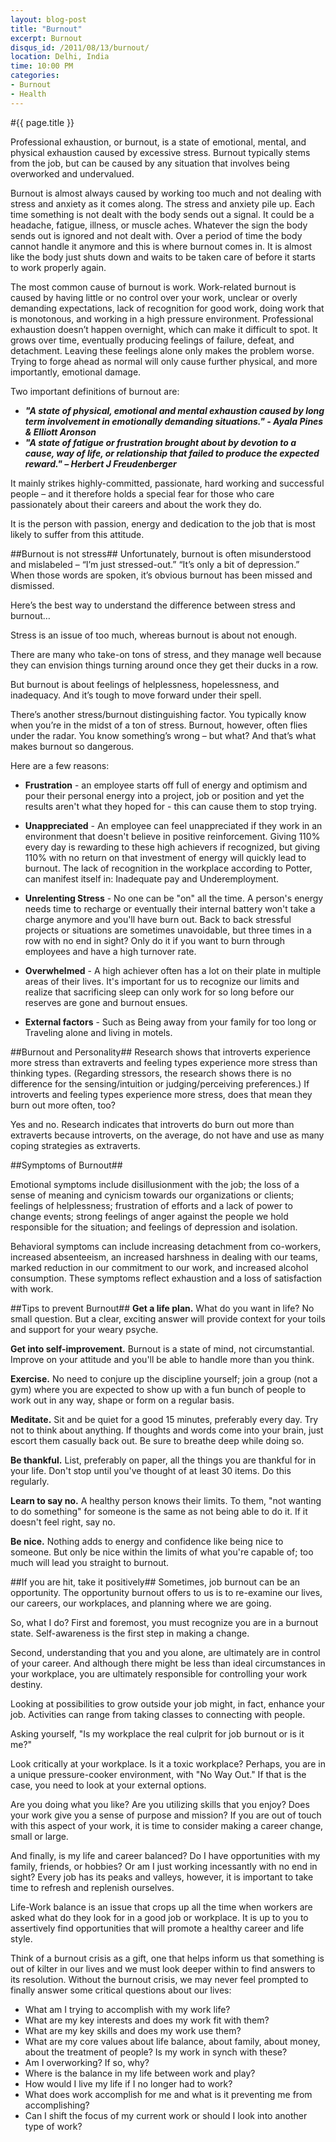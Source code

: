 ```yaml
---
layout: blog-post
title: "Burnout"
excerpt: Burnout
disqus_id: /2011/08/13/burnout/
location: Delhi, India
time: 10:00 PM
categories:
- Burnout
- Health
---
```


#{{ page.title }}


Professional exhaustion, or burnout, is a state of emotional, mental, and physical exhaustion caused by excessive stress. Burnout typically stems from the job, but can be caused by any situation that involves being overworked and undervalued.

Burnout is almost always caused by working too much and not dealing with stress and anxiety as it comes along. The stress and anxiety pile up. Each time something is not dealt with the body sends out a signal. It could be a headache, fatigue, illness, or muscle aches. Whatever the sign the body sends out is ignored and not dealt with. Over a period of time the body cannot handle it anymore and this is where burnout comes in. It is almost like the body just shuts down and waits to be taken care of before it starts to work properly again.

The most common cause of burnout is work. Work-related burnout is caused by having little or no control over your work, unclear or overly demanding expectations, lack of recognition for good work, doing work that is monotonous, and working in a high pressure environment. Professional exhaustion doesn’t happen overnight, which can make it difficult to spot.  It grows over time, eventually producing feelings of failure, defeat, and detachment. Leaving these feelings alone only makes the problem worse. Trying to forge ahead as normal will only cause further physical, and more importantly, emotional damage.

Two important definitions of burnout are:
* ***"A state of physical, emotional and mental exhaustion caused by long term involvement in emotionally demanding situations." - Ayala Pines & Elliott Aronson***
* ***"A state of fatigue or frustration brought about by devotion to a cause, way of life, or relationship that failed to produce the expected reward." – Herbert J Freudenberger***

It mainly strikes highly-committed, passionate, hard working and successful people – and it therefore holds a special fear for those who care passionately about their careers and about the work they do.

It is the person with passion, energy and dedication to the job that is most likely to suffer from this attitude.

##Burnout is not stress##
Unfortunately, burnout is often misunderstood and mislabeled – “I’m just stressed-out.” “It’s only a bit of depression.” When those words are spoken, it’s obvious burnout has been missed and dismissed.

Here’s the best way to understand the difference between stress and burnout…

Stress is an issue of too much, whereas burnout is about not enough.

There are many who take-on tons of stress, and they manage well because they can envision things turning around once they get their ducks in a row.

But burnout is about feelings of helplessness, hopelessness, and inadequacy. And it’s tough to move forward under their spell.

There’s another stress/burnout distinguishing factor. You typically know when you’re in the midst of a ton of stress. Burnout, however, often flies under the radar. You know something’s wrong – but what? And that’s what makes burnout so dangerous.

Here are a few reasons:

* **Frustration** - an employee starts off full of energy and optimism and pour their personal energy into a project, job or position and yet the results aren't what they hoped for - this can cause them to stop trying.

* **Unappreciated** - An employee can feel unappreciated if they work in an environment that doesn't believe in positive reinforcement.  Giving 110% every day is rewarding to these high achievers if recognized, but giving 110% with no return on that investment of energy will quickly lead to burnout. The lack of recognition in the workplace according to Potter, can manifest itself in: Inadequate pay and Underemployment.

* **Unrelenting Stress** - No one can be "on" all the time.  A person's energy needs time to recharge or eventually their internal battery won't take a charge anymore and you'll have burn out.  Back to back stressful projects or situations are sometimes unavoidable, but three times in a row with no end in sight?  Only do it if you want to burn through employees and have a high turnover rate.

* **Overwhelmed** - A high achiever often has a lot on their plate in multiple areas of their lives. It's important for us to recognize our limits and realize that sacrificing sleep can only work for so long before our reserves are gone and burnout ensues.

* **External factors** - Such as Being away from your family for too long or Traveling alone and living in motels.

##Burnout and Personality##
Research shows that introverts experience more stress than extraverts and feeling types experience more stress than thinking types. (Regarding stressors, the research shows there is no difference for the sensing/intuition or judging/perceiving preferences.) If introverts and feeling types experience more stress, does that mean they burn out more often, too?

Yes and no. Research indicates that introverts do burn out more than extraverts because introverts, on the average, do not have and use as many coping strategies as extraverts.

##Symptoms of Burnout##
 
Emotional symptoms include disillusionment with the job; the loss of a sense of meaning and cynicism towards our organizations or clients; feelings of helplessness; frustration of efforts and a lack of power to change events; strong feelings of anger against the people we hold responsible for the situation; and feelings of depression and isolation.
 
Behavioral symptoms can include increasing detachment from co-workers, increased absenteeism, an increased harshness in dealing with our teams, marked reduction in our commitment to our work, and increased alcohol consumption. These symptoms reflect exhaustion and a loss of satisfaction with work.


##Tips to prevent Burnout##
**Get a life plan.**
What do you want in life? No small question. But a clear, exciting answer will provide context for your toils and support for your weary psyche.

**Get into self-improvement.**
Burnout is a state of mind, not circumstantial. Improve on your attitude and you'll be able to handle more than you think.

**Exercise.**
No need to conjure up the discipline yourself; join a group (not a gym) where you are expected to show up with a fun bunch of people to work out in any way, shape or form on a regular basis.

**Meditate.**
Sit and be quiet for a good 15 minutes, preferably every day. Try not to think about anything. If thoughts and words come into your brain, just escort them casually back out. Be sure to breathe deep while doing so.

**Be thankful.**
List, preferably on paper, all the things you are thankful for in your life. Don't stop until you've thought of at least 30 items. Do this regularly.

**Learn to say no.**
A healthy person knows their limits. To them, "not wanting to do something" for someone is the same as not being able to do it. If it doesn't feel right, say no.

**Be nice.**
Nothing adds to energy and confidence like being nice to someone. But only be nice within the limits of what you're capable of; too much will lead you straight to burnout.

##If you are hit, take it positively##
Sometimes, job burnout can be an opportunity. The opportunity burnout offers to us is to re-examine our lives, our careers, our workplaces, and planning where we are going.

So, what I do?
First and foremost, you must recognize you are in a burnout state. Self-awareness is the first step in making a change. 

Second, understanding that you and you alone, are ultimately are in control of your career. And although there might be less than ideal circumstances in your workplace, you are ultimately responsible for controlling your work destiny.

Looking at possibilities to grow outside your job might, in fact, enhance your job. Activities can range from taking classes to connecting with people.

Asking yourself, "Is my workplace the real culprit for job burnout or is it me?" 

Look critically at your workplace. Is it a toxic workplace? Perhaps, you are in a unique pressure-cooker environment, with "No Way Out." If that is the case, you need to look at your external options.

Are you doing what you like? Are you utilizing skills that you enjoy? Does your work give you a sense of purpose and mission? If you are out of touch with this aspect of your work, it is time to consider making a career change, small or large.


And finally, is my life and career balanced? Do I have opportunities with my family, friends, or hobbies? Or am I just working incessantly with no end in sight? Every job has its peaks and valleys, however, it is important to take time to refresh and replenish ourselves.

Life-Work balance is an issue that crops up all the time when workers are asked what do they look for in a good job or workplace. It is up to you to assertively find opportunities that will promote a healthy career and life style.

Think of a burnout crisis as a gift, one that helps inform us that something is out of kilter in our lives and we must look deeper within to find answers to its resolution. Without the burnout crisis, we may never feel prompted to finally answer some critical questions about our lives:

* What am I trying to accomplish with my work life?
* What are my key interests and does my work fit with them?
* What are my key skills and does my work use them?
* What are my core values about life balance, about family, about money, about the treatment of people? Is my work in synch with these?
* Am I overworking? If so, why?
* Where is the balance in my life between work and play?
* How would I live my life if I no longer had to work?
* What does work accomplish for me and what is it preventing me from accomplishing?
* Can I shift the focus of my current work or should I look into another type of work?





